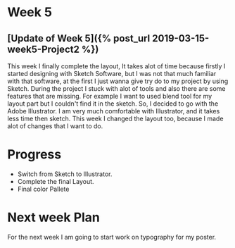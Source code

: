 # Week 5
## [Update of Week 5]({% post_url 2019-03-15-week5-Project2 %})
This week I finally complete the layout, It takes alot of time because firstly I started designing with Sketch Software, but
I was not that much familiar with that software, at the first I just wanna give try do to my project by using Sketch. During
the project I stuck with alot of tools and also there are some features that are missing. For example I want to used blend tool
for my layout part but I couldn't find it in the sketch. So, I decided to go with the Adobe Illustrator. I am very much comfortable 
with Illustrator, and it takes less time then sketch. This week I changed the layout too, because I made alot of changes that I want
to do. 

# Progress
* Switch from Sketch to Illustrator.
* Complete the final Layout.
* Final color Pallete

# Next week Plan 
For the next week I am going to start work on typography for my poster.
